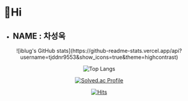 # 👋Hi

* ## NAME : 차성욱
<div align="center"> 
![iblug's GitHub stats](https://github-readme-stats.vercel.app/api?username=tjddnr9553&show_icons=true&theme=highcontrast)

![Top Langs](https://github-readme-stats.vercel.app/api/top-langs/?username=tjddnr9553&layout=compact&theme=highcontrast)

[![Solved.ac Profile](http://mazassumnida.wtf/api/generate_badge?boj=tjddnr9553)](https://solved.ac/tjddnr9553)

[![Hits](https://hits.seeyoufarm.com/api/count/incr/badge.svg?url=https%3A%2F%2Fgithub.com%2Ftjddnr9553%2Ftjddnr9553.git&count_bg=%2379C83D&title_bg=%23555555&icon=&icon_color=%23E7E7E7&title=hits&edge_flat=false)](https://hits.seeyoufarm.com)
</div>
